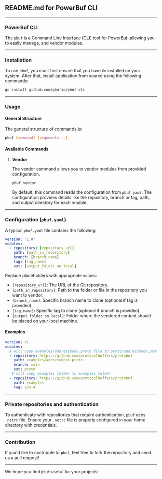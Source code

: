 ## README.md for PowerBuf CLI

---

### PowerBuf CLI

The `pbuf` is a Command Line Interface (CLI) tool for PowerBuf, allowing you to easily manage, and vendor modules.

---

### Installation

To use `pbuf`, you must first ensure that you have `Go` installed on your system. After that, install application from source using the following commands:

```bash
go install github.com/pbufio/pbuf-cli
```

---

### Usage

#### General Structure

The general structure of commands is:

```bash
pbuf [command] [arguments...]
```

#### Available Commands

1. **Vendor**

   The vendor command allows you to vendor modules from provided configuration.

   ```bash
   pbuf vendor
   ```

   By default, this command reads the configuration from `pbuf.yaml`. The configuration provides details like the repository, branch or tag, path, and output directory for each module.

---

### Configuration (`pbuf.yaml`)

A typical `pbuf.yaml` file contains the following:

```yaml
version: "1.0"
modules:
  - repository: [repository_url]
    path: [path_in_repository]
    branch: [branch_name]
    tag: [tag_name]
    out: [output_folder_on_local]
```

Replace placeholders with appropriate values:

- `[repository_url]`: The URL of the Git repository.
- `[path_in_repository]`: Path to the folder or file in the repository you want to vendor.
- `[branch_name]`: Specific branch name to clone (optional if tag is provided).
- `[tag_name]`: Specific tag to clone (optional if branch is provided).
- `[output_folder_on_local]`: Folder where the vendored content should be placed on your local machine.

#### Examples
```yaml
version: v1
modules:
  # will copy examples/addressbook.proto file to proto/addressbook.proto
  - repository: https://github.com/protocolbuffers/protobuf
    path: examples/addressbook.proto
    branch: main
    out: proto
   # will copy examples folder to examples folder
  - repository: https://github.com/protocolbuffers/protobuf
    path: examples
    tag: v24.4
```
---

### Private repositories and authentication

To authenticate with repositories that require authentication, `pbuf` uses `.netrc` file. Ensure your `.netrc` file is properly configured in your home directory with credentials.

---

### Contribution

If you'd like to contribute to `pbuf`, feel free to fork the repository and send us a pull request!

---

We hope you find `pbuf` useful for your projects!